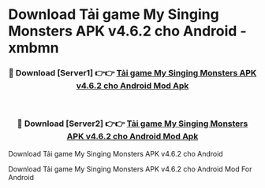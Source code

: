 # Download Tải game My Singing Monsters APK v4.6.2 cho Android - xmbmn


<div align="center">
<h3>🔴 Download [Server1] 👉👉 <a href="https://apk-comot.site?title=Tải_game_My_Singing_Monsters_APK_v4.6.2_cho_Android">Tải game My Singing Monsters APK v4.6.2 cho Android Mod Apk</a></h3><br>
<h3>🔴 Download [Server2] 👉👉 <a href="https://apk-comot.site?title=Tải_game_My_Singing_Monsters_APK_v4.6.2_cho_Android">Tải game My Singing Monsters APK v4.6.2 cho Android Mod Apk</a></h3>
</div>



Download Tải game My Singing Monsters APK v4.6.2 cho Android 

Download Tải game My Singing Monsters APK v4.6.2 cho Android Mod For Android